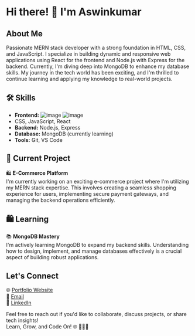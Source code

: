 # Hi there! 👋 I'm Aswinkumar

## About Me
Passionate MERN stack developer with a strong foundation in HTML, CSS, and JavaScript. I specialize in building dynamic and responsive web applications using React for the frontend and Node.js with Express for the backend. Currently, I'm diving deep into MongoDB to enhance my database skills. My journey in the tech world has been exciting, and I'm thrilled to continue learning and applying my knowledge to real-world projects.

## 🛠️ Skills

- **Frontend:**  ![image]({https://camo.githubusercontent.com/d63d473e728e20a286d22bb2226a7bf45a2b9ac6c72c59c0e61e9730bfe4168c/68747470733a2f2f696d672e736869656c64732e696f2f62616467652f48544d4c352d4533344632363f7374796c653d666f722d7468652d6261646765266c6f676f3d68746d6c35266c6f676f436f6c6f723d7768697465}) ![image]({https://img.shields.io/badge/React-20232A?style=for-the-badge&logo=react&logoColor=61DAFB})
-  CSS, JavaScript, React
- **Backend:** Node.js, Express
- **Database:** MongoDB (currently learning)
- **Tools:** Git, VS Code

## 🚀 Current Project

🛍️ **E-Commerce Platform**  
I'm currently working on an exciting e-commerce project where I'm utilizing my MERN stack expertise. This involves creating a seamless shopping experience for users, implementing secure payment gateways, and managing the backend operations efficiently.

## 🛍️ Learning

📚 **MongoDB Mastery**  
I'm actively learning MongoDB to expand my backend skills. Understanding how to design, implement, and manage databases effectively is a crucial aspect of building robust applications.

## Let's Connect

🌐 [Portfolio Website]()  
📧 [Email](aswin.trikkur@gmail.com)  
💼 [LinkedIn](https://www.linkedin.com/in/aswinkumar-c-m-231a1b133/) 

Feel free to reach out if you'd like to collaborate, discuss projects, or share tech insights!  
Learn, Grow, and Code On! 🌐 👩‍💻🌟




<!---
aswintrikkur/aswintrikkur is a ✨ special ✨ repository because its `README.md` (this file) appears on your GitHub profile.
You can click the Preview link to take a look at your changes.
--->
